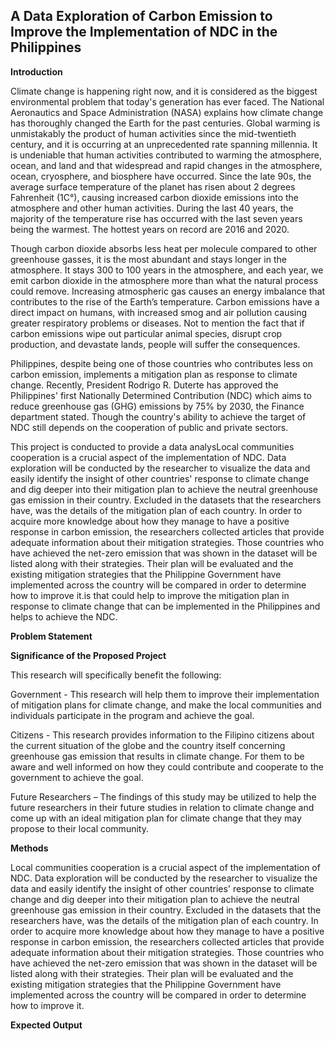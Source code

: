## **A Data Exploration of Carbon Emission to Improve the Implementation of NDC in the Philippines**

**Introduction**

Climate change is happening right now, and it is considered as the biggest environmental problem that today's generation has ever faced. The National Aeronautics and Space Administration (NASA) explains how climate change has thoroughly changed the Earth for the past centuries. Global warming is unmistakably the product of human activities since the mid-twentieth century, and it is occurring at an unprecedented rate spanning millennia. It is
undeniable that human activities contributed to warming the atmosphere, ocean, and land and that widespread and rapid changes in the atmosphere, ocean, cryosphere, and biosphere have occurred. Since the late 90s, the average surface temperature of the planet has risen about 2 degrees Fahrenheit (1C°), causing increased carbon dioxide emissions into the atmosphere and other human activities. During the last 40 years, the majority of the temperature rise has occurred with the last seven years being the warmest. The hottest years on record are 2016 and 2020.

Though carbon dioxide absorbs less heat per molecule compared to other greenhouse gasses, it is the most abundant and stays longer in the atmosphere. It stays 300 to 100 years in the
atmosphere, and each year, we emit carbon dioxide in the atmosphere more than what the natural process could remove.  Increasing atmospheric gas causes an energy imbalance that contributes to the rise of the Earth’s temperature. Carbon emissions have a direct impact on humans, with increased smog and air pollution causing greater respiratory problems or diseases. Not to mention the fact that if carbon emissions wipe out particular animal species, disrupt crop production, and devastate lands, people will suffer the consequences.

Philippines, despite being one of those countries who contributes less on carbon emission, implements a mitigation plan as response to climate change. Recently,  President Rodrigo R. Duterte has approved the Philippines' first Nationally Determined Contribution (NDC) which aims to reduce greenhouse gas (GHG) emissions by 75% by 2030, the Finance department stated. Though the country's ability to achieve the target of NDC still depends on the cooperation of public and private sectors.

This project is conducted to provide a data analysLocal communities cooperation is a crucial aspect of the implementation of NDC. Data exploration will be conducted by the researcher to visualize the data and easily identify the insight of other countries' response to climate change and dig deeper into their mitigation plan to achieve the neutral greenhouse gas emission in their country. Excluded in the datasets that the researchers have, was the details of the mitigation plan of each country. In order to acquire more knowledge about how they manage to have a positive response in carbon emission, the researchers collected articles that provide adequate information about their mitigation strategies. Those countries who have achieved the net-zero emission that was shown in the dataset will be listed along with their strategies. Their plan will be evaluated and the existing mitigation strategies that the Philippine Government have implemented across the country will be compared in order to determine how to improve it.is that could help to improve the mitigation plan in response to climate change that can be implemented in the Philippines and helps to achieve the NDC.


**Problem Statement**

**Significance of the Proposed Project**

This research will specifically benefit the following:
      
Government - This research will help them to improve their implementation of mitigation plans for climate change, and make the local communities and individuals participate in the program and achieve the goal.  

Citizens - This research provides information to the Filipino citizens about the current situation of the globe and the country itself concerning greenhouse gas emission that results in climate change. For them to be aware and well informed on how they could contribute and cooperate to the government to achieve the goal.

Future Researchers – The findings of this study may be utilized to help the future researchers in their future studies in relation to climate change and come up with an ideal mitigation plan for climate change that they may propose to their local community.

**Methods**

Local communities cooperation is a crucial aspect of the implementation of NDC. Data exploration will be conducted by the researcher to visualize the data and easily identify the insight of other countries' response to climate change and dig deeper into their mitigation plan to achieve the neutral greenhouse gas emission in their country. Excluded in the datasets that the researchers have, was the details of the mitigation plan of each country. In order to acquire more knowledge about how they manage to have a positive response in carbon emission, the researchers collected articles that provide adequate information about their mitigation strategies. Those countries who have achieved the net-zero emission that was shown in the dataset will be listed along with their strategies. Their plan will be evaluated and the existing mitigation strategies that the Philippine Government have implemented across the country will be compared in order to determine how to improve it.

**Expected Output**
